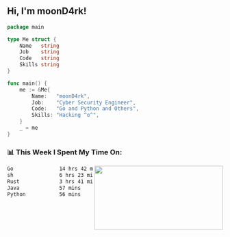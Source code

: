 <h2> Hi, I'm moonD4rk!</h2>

```go
package main

type Me struct {
	Name   string
	Job    string
	Code   string
	Skills string
}

func main() {
	me := &Me{
		Name:   "moonD4rk",
		Job:    "Cyber Security Engineer",
		Code:   "Go and Python and Others",
		Skills: "Hacking ^o^",
	}
	_ = me
}
```

<h3>📊 This Week I Spent My Time On:</h3>
<img align='right' src="https://github-readme-stats.vercel.app/api?username=moond4rk&show_icons=true&theme=radical", width="300" height="150">

<!--START_SECTION:waka-->

```txt
Go               14 hrs 42 mins  ████████████▓░░░░░░░░░░░░   50.03 %
sh               6 hrs 23 mins   █████▒░░░░░░░░░░░░░░░░░░░   21.75 %
Rust             3 hrs 41 mins   ███░░░░░░░░░░░░░░░░░░░░░░   12.53 %
Java             57 mins         ▓░░░░░░░░░░░░░░░░░░░░░░░░   03.28 %
Python           56 mins         ▓░░░░░░░░░░░░░░░░░░░░░░░░   03.20 %
```

<!--END_SECTION:waka-->


